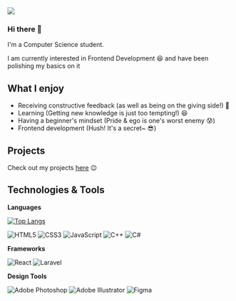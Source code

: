 <img src='https://user-images.githubusercontent.com/64846892/125523449-8c6fc34f-aa24-4951-93cb-1ef68632c351.png' />

### Hi there 👋

I'm a Computer Science student.

I am currently interested in Frontend Development :satisfied:
and have been polishing my basics on it 

## What I enjoy
- Receiving constructive feedback (as well as being on the giving side!) :gift:
- Learning (Getting new knowledge is just too tempting!) :satisfied:
- Having a beginner's mindset (Pride & ego is one's worst enemy :cold_sweat:)
- Frontend development (Hush! It's a secret~ :sunglasses:)

## Projects
Check out my projects [here](https://github.com/A-amon/Projects) 😉

## Technologies & Tools 
**Languages** 

[![Top Langs](https://github-readme-stats.vercel.app/api/top-langs/?username=A-amon&layout=compact)](https://github.com/A-amon/github-readme-stats) 

<img alt="HTML5" src="https://img.shields.io/badge/html5-%23E34F26.svg?style=for-the-badge&logo=html5&logoColor=white"/> <img alt="CSS3" src="https://img.shields.io/badge/css3-%231572B6.svg?style=for-the-badge&logo=css3&logoColor=white"/> <img alt="JavaScript" src="https://img.shields.io/badge/javascript-%23323330.svg?style=for-the-badge&logo=javascript&logoColor=%23F7DF1E"/>
<img alt="C++" src="https://img.shields.io/badge/c++-%2300599C.svg?style=for-the-badge&logo=c%2B%2B&logoColor=white"/>
<img alt="C#" src="https://img.shields.io/badge/c%23-%23239120.svg?style=for-the-badge&logo=c-sharp&logoColor=white"/>

**Frameworks**

<img alt="React" src="https://img.shields.io/badge/react-%2320232a.svg?style=for-the-badge&logo=react&logoColor=%2361DAFB"/> <img alt="Laravel" src="https://img.shields.io/badge/laravel-%23FF2D20.svg?style=for-the-badge&logo=laravel&logoColor=white"/>

**Design Tools**

<img alt="Adobe Photoshop" src="https://img.shields.io/badge/adobephotoshop-%2331A8FF.svg?style=for-the-badge&logo=adobephotoshop&logoColor=white"/> <img alt="Adobe Illustrator" src="https://img.shields.io/badge/adobeillustrator-%23FF9A00.svg?style=for-the-badge&logo=adobeillustrator&logoColor=white"/> <img alt="Figma" src="https://img.shields.io/badge/figma-%23F24E1E.svg?style=for-the-badge&logo=figma&logoColor=white"/>

<!-- <img align="center" src="https://github-readme-stats.vercel.app/api/top-langs/?username=a-amon" />
 -->
